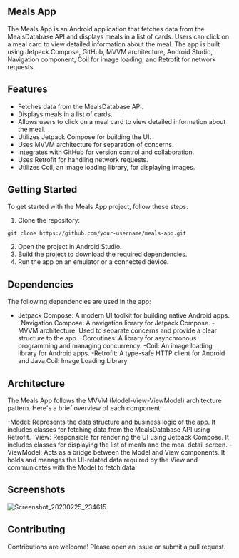 ## Meals App
The Meals App is an Android application that fetches data from the MealsDatabase API and displays meals in a list of cards. Users can click on a meal card to view detailed information about the meal. The app is built using Jetpack Compose, GitHub, MVVM architecture, Android Studio, Navigation component, Coil for image loading, and Retrofit for network requests.

## Features
- Fetches data from the MealsDatabase API.
- Displays meals in a list of cards.
- Allows users to click on a meal card to view detailed information about the meal.
- Utilizes Jetpack Compose for building the UI.
- Uses MVVM architecture for separation of concerns.
- Integrates with GitHub for version control and collaboration.
- Uses Retrofit for handling network requests.
- Utilizes Coil, an image loading library, for displaying images.

## Getting Started
To get started with the Meals App project, follow these steps:

1. Clone the repository:
```
git clone https://github.com/your-username/meals-app.git
```
2. Open the project in Android Studio.
3. Build the project to download the required dependencies.
4. Run the app on an emulator or a connected device.

## Dependencies
The following dependencies are used in the app:

- Jetpack Compose: A modern UI toolkit for building native Android apps.
-Navigation Compose: A navigation library for Jetpack Compose.
-MVVM architecture: Used to separate concerns and provide a clear structure to the app.
-Coroutines: A library for asynchronous programming and managing concurrency.
-Coil: An image loading library for Android apps.
-Retrofit: A type-safe HTTP client for Android and Java.Coil: Image Loading Library

## Architecture
The Meals App follows the MVVM (Model-View-ViewModel) architecture pattern. Here's a brief overview of each component:

-Model: Represents the data structure and business logic of the app. It includes classes for fetching data from the MealsDatabase API using Retrofit.
-View: Responsible for rendering the UI using Jetpack Compose. It includes classes for displaying the list of meals and the meal detail screen.
-ViewModel: Acts as a bridge between the Model and View components. It holds and manages the UI-related data required by the View and communicates with the Model to fetch data.

## Screenshots
![Screenshot_20230225_234615](https://github.com/Ben-ayesu/Meal_App_Retrofit/assets/19813169/72998575-2b6e-4aa8-9d9b-fc4fe696b81f)

## Contributing
Contributions are welcome! Please open an issue or submit a pull request.
